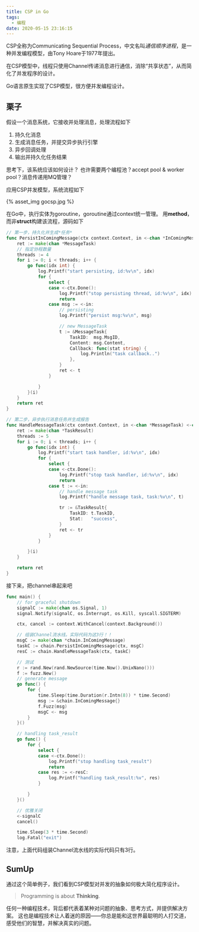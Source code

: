 ```yaml
---
title: CSP in Go
tags:
  - 编程
date: 2020-05-15 23:16:15
---
```



CSP全称为Communicating Sequential Process，中文名叫*通信顺序进程*，是一种并发编程模型，由Tony Hoare于1977年提出。

在CSP模型中，线程只使用Channel传递消息进行通信，消除“共享状态”，从而简化了并发程序的设计。

Go语言原生实现了CSP模型，很方便并发编程设计。

## 栗子
假设一个消息系统，它接收并处理消息，处理流程如下
1. 持久化消息
2. 生成消息任务，并提交异步执行引擎
3. 异步回调处理
4. 输出并持久化任务结果

思考下，该系统应该如何设计？
也许需要两个编程池？accept pool & worker pool？消息传递用MQ管理？

应用CSP并发模型，系统流程如下

{% asset_img gocsp.jpg %}


在Go中，执行实体为goroutine，goroutine通过context统一管理。
用**method**，而非**struct**构建该流程，源码如下

```go 
// 第一步，持久化并生成*任务*
func PersistInComingMessage(ctx context.Context, in <-chan *InComingMessage) <-chan *MessageTask {
	ret := make(chan *MessageTask)
    // 指定协程数量
    threads := 4
	for i := 0; i < threads; i++ {
		go func(idx int) {
			log.Printf("start persisting, id:%v\n", idx)
			for {
				select {
				case <-ctx.Done():
					log.Printf("stop persisting thread, id:%v\n", idx)
					return
				case msg := <-in:
					// persisting
					log.Printf("persist msg:%v\n", msg)

					// new MessageTask
					t := &MessageTask{
						TaskID:  msg.MsgID,
						Content: msg.Content,
						Callback: func(stat string) {
							log.Println("task callback..")
						},
					}
					ret <- t
				}

			}
		}(i)
	}
	return ret
}

// 第二步，异步执行消息任务并生成报告
func HandleMessageTask(ctx context.Context, in <-chan *MessageTask) <-chan *TaskResult {
	ret := make(chan *TaskResult)
	threads := 5
	for i := 0; i < threads; i++ {
		go func(idx int) {
			log.Printf("start task handler, id:%v\n", idx)
			for {
				select {
				case <-ctx.Done():
					log.Printf("stop task handler, id:%v\n", idx)
					return
				case t := <-in:
					// handle message task
					log.Printf("handle message task, task:%v\n", t)

					tr := &TaskResult{
						TaskID: t.TaskID,
						Stat:   "success",
					}
					ret <- tr
				}
			}

		}(i)
	}

	return ret
}
```

接下来，把channel串起来吧

```go
func main() {
	// for graceful shutdown
	signalC := make(chan os.Signal, 1)
	signal.Notify(signalC, os.Interrupt, os.Kill, syscall.SIGTERM)

	ctx, cancel := context.WithCancel(context.Background())

    // 组装Channel流水线。实际代码为这3行！！
	msgC := make(chan *chain.InComingMessage)
	taskC := chain.PersistInComingMessage(ctx, msgC)
	resC := chain.HandleMessageTask(ctx, taskC)

    // 测试
	r := rand.New(rand.NewSource(time.Now().UnixNano()))
	f := fuzz.New()
	// generate message
	go func() {
		for {
			time.Sleep(time.Duration(r.Intn(8)) * time.Second)
			msg := &chain.InComingMessage{}
			f.Fuzz(msg)
			msgC <- msg
		}
	}()

	// handling task_result
	go func() {
		for {
			select {
			case <-ctx.Done():
				log.Printf("stop handling task_result")
				return
			case res := <-resC:
				log.Printf("handling task_result:%v", res)
			}

		}
	}()

    // 优雅关闭
	<-signalC
	cancel()

	time.Sleep(3 * time.Second)
	log.Fatal("exit")

```

注意，上面代码组装Channel流水线的实际代码只有3行。

## SumUp
通过这个简单例子，我们看到CSP模型对并发的抽象如何极大简化程序设计。

> Programming is about **Thinking**.

任何一种编程技术，背后都代表着某种对问题的抽象、思考方式，并提供解决方案。
这也是编程技术让人着迷的原因——你总是能和这世界最聪明的人打交道，感受他们的智慧，并解决真实的问题。
